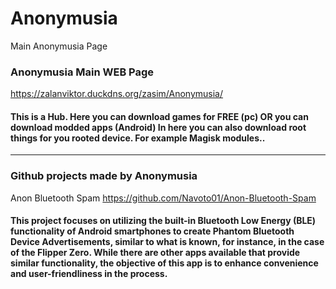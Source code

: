 # Anonymusia
Main Anonymusia Page

### Anonymusia Main WEB Page
https://zalanviktor.duckdns.org/zasim/Anonymusia/

#### This is a Hub. Here you can download games for FREE (pc) OR you can download modded apps (Android) In here you can also download root things for you rooted device. For example Magisk modules..

-------------------------

### Github projects made by Anonymusia
Anon Bluetooth Spam https://github.com/Navoto01/Anon-Bluetooth-Spam

#### This project focuses on utilizing the built-in Bluetooth Low Energy (BLE) functionality of Android smartphones to create Phantom Bluetooth Device Advertisements, similar to what is known, for instance, in the case of the Flipper Zero. While there are other apps available that provide similar functionality, the objective of this app is to enhance convenience and user-friendliness in the process.
